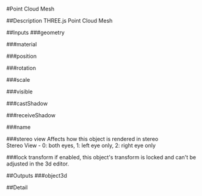 #Point Cloud Mesh

##Description
THREE.js Point Cloud Mesh

##Inputs
###geometry


###material


###position


###rotation


###scale


###visible


###castShadow


###receiveShadow


###name


###stereo view
Affects how this object is rendered in stereo  
Stereo View - 0: both eyes, 1: left eye only, 2: right eye only

###lock transform
if enabled, this object's transform is locked and can't be adjusted in the 3d editor.

##Outputs
###object3d


##Detail

